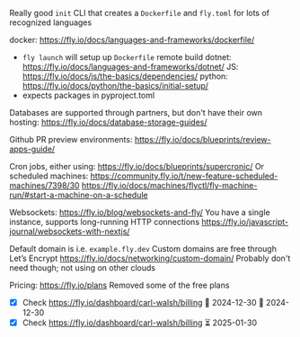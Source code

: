 Really good `init` CLI that creates a `Dockerfile` and `fly.toml` for lots of recognized languages

docker: https://fly.io/docs/languages-and-frameworks/dockerfile/
- `fly launch` will setup up `Dockerfile` remote build
dotnet: https://fly.io/docs/languages-and-frameworks/dotnet/
JS: https://fly.io/docs/js/the-basics/dependencies/
python: https://fly.io/docs/python/the-basics/initial-setup/
- expects packages in pyproject.toml

Databases are supported through partners, but don't have their own hosting:
https://fly.io/docs/database-storage-guides/

Github PR preview environments: https://fly.io/docs/blueprints/review-apps-guide/

Cron jobs, either using: https://fly.io/docs/blueprints/supercronic/
Or scheduled machines:
https://community.fly.io/t/new-feature-scheduled-machines/7398/30
https://fly.io/docs/machines/flyctl/fly-machine-run/#start-a-machine-on-a-schedule

Websockets:
https://fly.io/blog/websockets-and-fly/
You have a single instance, supports long-running HTTP connections
https://fly.io/javascript-journal/websockets-with-nextjs/

Default domain is i.e. `example.fly.dev`
Custom domains are free through Let’s Encrypt
https://fly.io/docs/networking/custom-domain/
Probably don't need though; not using on other clouds

Pricing:
https://fly.io/plans
Removed some of the free plans
- [x] Check https://fly.io/dashboard/carl-walsh/billing 🛫 2024-12-30 📅 2024-12-30
- [x] Check https://fly.io/dashboard/carl-walsh/billing ⏳ 2025-01-30
